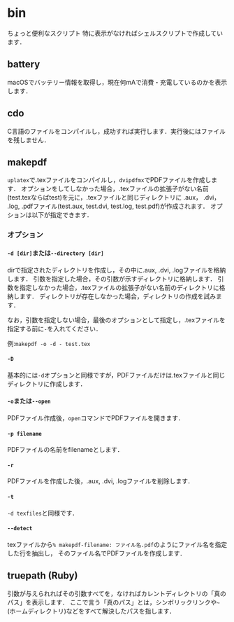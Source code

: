 # bin
ちょっと便利なスクリプト
特に表示がなければシェルスクリプトで作成しています．

## battery
macOSでバッテリー情報を取得し，現在何mAで消費・充電しているのかを表示します．

## cdo
C言語のファイルをコンパイルし，成功すれば実行します．実行後にはファイルを残しません．

## makepdf
`uplatex`で.texファイルをコンパイルし，`dvipdfmx`でPDFファイルを作成します．
オプションをしてしなかった場合，.texファイルの拡張子がない名前(test.texならばtest)を元に，.texファイルと同じディレクトリに
.aux， .dvi， .log, .pdfファイル(test.aux, test.dvi, test.log, test.pdf)が作成されます．
オプションは以下が指定できます．

### オプション
#### `-d [dir]`または`--directory [dir]`
dirで指定されたディレクトリを作成し，その中に.aux, .dvi, .logファイルを格納します．
引数を指定した場合，その引数が示すディレクトリに格納します．
引数を指定しなかった場合，.texファイルの拡張子がない名前のディレクトリに格納します．
ディレクトリが存在しなかった場合，ディレクトリの作成を試みます．

なお，引数を指定しない場合，最後のオプションとして指定し，.texファイルを指定する前に`-`を入れてください．

例:`` makepdf -o -d - test.tex ``

#### `-D`
基本的には`-d`オプションと同様ですが，PDFファイルだけは.texファイルと同じディレクトリに作成します．

#### `-o`または`--open`
PDFファイル作成後，`open`コマンドでPDFファイルを開きます．

#### `-p filename`
PDFファイルの名前をfilenameとします．

#### `-r`
PDFファイルを作成した後，.aux, .dvi, .logファイルを削除します．

#### `-t`
`-d texfiles`と同様です．

#### `--detect`
texファイルから`% makepdf-filename: ファイル名.pdf`のようにファイル名を指定した行を抽出し，
そのファイル名でPDFファイルを作成します．

## truepath (Ruby)
引数が与えられればその引数すべてを，なければカレントディレクトリの「真のパス」を表示します．
ここで言う「真のパス」とは，シンボリックリンクや`~`(ホームディレクトリ)などをすべて解決したパスを指します．
